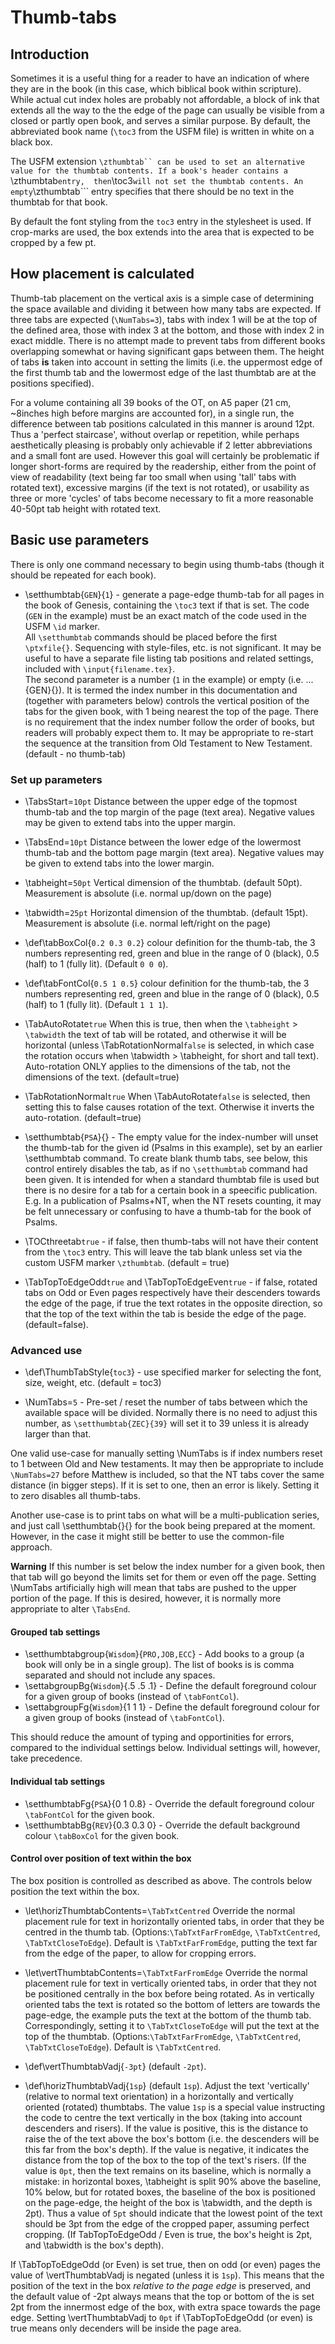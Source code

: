# Thumb-tabs
## Introduction
Sometimes it is a useful thing for a reader to have an indication of where they
are in the book (in this case, which biblical book within scripture). While
actual cut index holes are probably not affordable, a block of ink that
extends all the way to the the edge of the page can usually be visible from a
closed or partly open book, and serves a similar purpose. By default, the
abbreviated book name (```\toc3``` from the USFM file) is written in white on a
black box.  

The USFM extension ```\zthumbtab`` can be used to set an alternative 
value for the thumbtab contents. If a book's header contains a ```\zthumbtab``` entry, 
then ```\toc3``` will not set the thumbtab contents. An empty ```\zthumbtab``` entry 
specifies that there should be no text in the thumbtab for that book.

By default the font styling from the `toc3` entry in the stylesheet is used.  If crop-marks are used, the box extends into the area that is expected to be cropped by a few pt.

## How placement is calculated
Thumb-tab placement on the vertical axis is a simple case of determining the space available and dividing it between how many tabs are expected. If three tabs are expected (```\NumTabs=3```), tabs with index 1 will be at the top of the defined area, those with index 3 at the bottom, and those with index 2 in exact middle. There is no attempt made to prevent tabs from different books overlapping somewhat or having significant gaps between them. The height of tabs **is** taken into account in setting the limits (i.e. the uppermost edge of the first thumb tab and the lowermost edge of the last thumbtab are at the positions specified).

For a volume containing all 39 books of the OT, on A5 paper (21 cm, ~8inches high before margins are accounted for), in a single run, the difference between tab positions calculated in this manner is around 12pt. Thus a 'perfect staircase', without overlap or repetition, while perhaps aesthetically pleasing is probably only achievable if 2 letter abbreviations and a small font are used. However this goal will certainly be problematic if longer short-forms are required by the readership, either from the point of view of readability (text being far too small when using 'tall' tabs with rotated text), excessive margins (if the text is not rotated), or usability as three  or more 'cycles' of tabs become necessary to fit a more reasonable 40-50pt tab height with rotated text.

## Basic use parameters
There is only one command necessary to begin using thumb-tabs (though it should be repeated for each book).
* \setthumbtab{`GEN`}{`1`} - generate a page-edge thumb-tab for all pages in the book of Genesis, containing the ``\toc3`` text if that is set. The code (```GEN``` in the example) must be an exact match of the code used in the USFM `\id` marker.  
All `\setthumbtab` commands should be placed before the first `\ptxfile{}`. Sequencing with style-files, etc. is not significant.
It may be useful to have a separate file listing tab positions and related settings, included with ```\input{filename.tex}```.  
The second parameter is a number (```1``` in the example) or empty (i.e. ...{GEN}{}). It is termed the index number in this documentation and (together with parameters below) controls the vertical position of the tabs for the given book, with 1 being nearest the top of the page.  There is no requirement that the  index number follow the order of books, but readers will probably expect them to.  It may be appropriate to re-start the sequence at the transition from Old Testament to New Testament. (default - no thumb-tab) 

### Set up parameters
* \TabsStart=```10pt``` Distance between the upper edge of the topmost thumb-tab and the top margin of the page (text area). Negative values may be given to extend tabs into the upper margin.
* \TabsEnd=```10pt``` Distance between the lower edge of the lowermost thumb-tab and the bottom page margin (text area). Negative values may be given to extend tabs into the lower margin.
* \tabheight=```50pt``` Vertical dimension of the thumbtab. (default 50pt). Measurement is absolute (i.e. normal up/down on the page)
* \tabwidth=```25pt``` Horizontal dimension of the thumbtab. (default 15pt). Measurement is absolute (i.e. normal left/right on the page)
* \def\tabBoxCol{```0.2 0.3 0.2```} colour definition for the thumb-tab, the 3 numbers representing red, green and blue in the range of 0 (black), 0.5 (half)  to 1 (fully lit). (Default ```0 0 0```).
* \def\tabFontCol{```0.5 1 0.5```} colour definition for the thumb-tab, the 3 numbers representing red, green and blue in the range of 0 (black), 0.5 (half)  to 1 (fully lit). (Default ```1 1 1```).
* \TabAutoRotate```true``` When this is true, then when the ```\tabheight``` > ```\tabwidth``` the text of tab will be rotated, and otherwise it will be horizontal (unless \TabRotationNormal```false``` is selected, in which case 
the rotation occurs when \tabwidth > \tabheight, for short and tall text). Auto-rotation ONLY applies to the dimensions of the tab, not the dimensions of the text. (default=true)
* \TabRotationNormal```true``` When  \TabAutoRotate```false``` is selected, then  setting this to false causes rotation of the text. Otherwise it inverts the auto-rotation. (default=true)

* \setthumbtab{`PSA`}{} - The empty value for the index-number will unset the thumb-tab for the given id (Psalms in this example), set by an earlier \setthumbtab command. To create blank thumb tabs, see below, this control entirely disables the tab, as if no `\setthumbtab` command had been given. It is intended for when a standard thumbtab file is used but there is no desire for a tab for a certain book in a speecific publication. E.g. In a publication of Psalms+NT, when the NT resets counting, it may be felt unnecessary or confusing to have a thumb-tab for the book of Psalms.

* \TOCthreetab```true``` - if false, then thumb-tabs will not have their content from  the `\toc3` entry. This will leave the tab blank unless set via the custom USFM marker ```\zthumbtab```. (default = true)

* \TabTopToEdgeOdd```true``` and \TabTopToEdgeEven```true```  - if false, rotated tabs on Odd or Even pages  respectively have their descenders towards the edge of the page, if true the text rotates in the opposite direction, so that the top of the text within the tab is beside the edge of the page. (default=false). 


### Advanced use
* \def\ThumbTabStyle{```toc3```} - use specified marker for selecting the font, size, weight, etc.  (default = toc3)
 
* \NumTabs=```5``` - Pre-set / reset the number of tabs between which the available space will be divided. Normally there is no need to adjust this number, as ```\setthumbtab{ZEC}{39}``` will set it to 39 unless it is already larger than that. 

One valid use-case for manually setting \NumTabs is if index numbers reset to 1 between Old and New testaments. It may then be appropriate to include ```\NumTabs=27``` before Matthew is included, so that the NT tabs cover the same distance (in bigger steps). If it is set to one, then an error is likely. Setting it to zero disables all thumb-tabs.

Another use-case is to print tabs on what will be a multi-publication series, and just call \setthumbtab{}{} for the book 
being prepared at the moment.  However, in the case it might still be better to use the common-file approach.

**Warning** If this number is set below the index number for a given book, then that tab will go beyond the limits set for them or even off the page. 
Setting \NumTabs artificially high will mean that tabs are pushed to the upper portion of the page. If this is desired, however, it is normally more appropriate to alter `\TabsEnd`.

#### Grouped tab settings
* \setthumbtabgroup{`Wisdom`}{`PRO,JOB,ECC`}  - Add books to a group (a book will only be in a single group). The list of books is is comma separated and should not include any spaces.
* \settabgroupBg{`Wisdom`}{.5 .5 .1} - Define the default foreground colour for a given group of books (instead of `\tabFontCol`).
* \settabgroupFg{`Wisdom`}{1 1 1} - Define the default  foreground colour for a given group of books (instead of `\tabFontCol`).

This should reduce the amount of typing and opportinities for errors, compared to the individual settings below. Individual settings will, however, take precedence.

#### Individual tab settings
* \setthumbtabFg{`PSA`}{0 1 0.8} - Override the default foreground colour `\tabFontCol` for the given book.
* \setthumbtabBg{`REV`}{0.3 0.3 0} - Override the default background colour `\tabBoxCol` for the given book.


#### Control over position of text within the box
The box position is controlled as described as above. The controls below position the text within the box.

* \let\horizThumbtabContents=```\TabTxtCentred``` Override the normal placement rule for text in horizontally oriented tabs, in order that they be centred in the thumb tab.  (Options:`\TabTxtFarFromEdge`, `\TabTxtCentred`, `\TabTxtCloseToEdge`). Default is `\TabTxtFarFromEdge`, putting the text far from the edge of the paper, to allow for  cropping errors.

* \let\vertThumbtabContents=```\TabTxtFarFromEdge``` Override the normal placement rule for text in vertically oriented tabs, in order that they not be positioned centrally in the box before being rotated. As in vertically oriented tabs the text is rotated so the bottom of letters are towards the page-edge, the example puts the text at the bottom of the thumb tab. Correspondingly, setting it to `\TabTxtCloseToEdge` will put the text at the top of the thumbtab. (Options:`\TabTxtFarFromEdge`, `\TabTxtCentred`, `\TabTxtCloseToEdge`). Default is `\TabTxtCentred`.

* \def\vertThumbtabVadj{```-3pt```} (default `-2pt`).
* \def\horizThumbtabVadj{```1sp```} (default `1sp`).
 Adjust the text 'vertically' (relative to normal text orientation) in a horizontally and vertically oriented (rotated) thumbtabs. The value ```1sp``` is a special value instructing the code to centre the text vertically in the box (taking into account descenders and risers).  If the value is positive, this is the distance to raise the of the text above the box's bottom (i.e. the descenders will be this far from the box's depth). If the value is negative, it indicates the distance from the top of the box to the top of the text's risers.  (If the value is ```0pt```, then the text remains on its baseline, which is normally a mistake: in horizontal boxes, \tabheight is split 90% above the baseline, 10% below, but 
for rotated boxes, the baseline of the box is positioned on the page-edge, the height of the box is \tabwidth, and the depth is 2pt). Thus a value of `5pt` should indicate that the lowest point of the text should be 3pt from the edge of the cropped paper, assuming perfect cropping. (If TabTopToEdgeOdd / Even is true, the box's height is 2pt, and \tabwidth is the box's depth).

If \TabTopToEdgeOdd (or Even) is set true, then on odd (or even) pages the value of \vertThumbtabVadj is negated (unless it is `1sp`). This means that the position of the text in the box *relative to the page edge* is preserved, and the default value of -2pt always means that the top or bottom of the is set 2pt from the innermost edge of the box, with extra space towards the page edge. Setting \vertThumbtabVadj to `0pt` if \TabTopToEdgeOdd (or even) is true means only 
decenders will be inside the page area.

